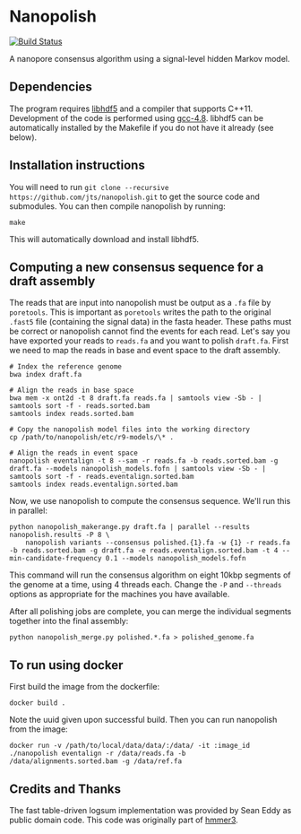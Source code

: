 # Nanopolish

[![Build Status](https://travis-ci.org/jts/nanopolish.svg?branch=master)](https://travis-ci.org/jts/nanopolish)

A nanopore consensus algorithm using a signal-level hidden Markov model.

## Dependencies

The program requires [libhdf5](http://www.hdfgroup.org/HDF5/release/obtain5.html) and a compiler that supports C++11. Development of the code is performed using [gcc-4.8](https://gcc.gnu.org/gcc-4.8/). libhdf5 can be automatically installed by the Makefile if you do not have it already (see below).

## Installation instructions

You will need to run ```git clone --recursive https://github.com/jts/nanopolish.git``` to get the source code and submodules. You can then compile nanopolish by running:

```
make
```

This will automatically download and install libhdf5.

## Computing a new consensus sequence for a draft assembly

The reads that are input into nanopolish must be output as a ```.fa``` file  by ```poretools```. This is important as ```poretools``` writes the path to the original ```.fast5``` file (containing the signal data) in the fasta header. These paths must be correct or nanopolish cannot find the events for each read. Let's say you have exported your reads to ```reads.fa``` and you want to polish ```draft.fa```. First we need to map the reads in base and event space to the draft assembly.

```
# Index the reference genome
bwa index draft.fa

# Align the reads in base space
bwa mem -x ont2d -t 8 draft.fa reads.fa | samtools view -Sb - | samtools sort -f - reads.sorted.bam
samtools index reads.sorted.bam

# Copy the nanopolish model files into the working directory
cp /path/to/nanopolish/etc/r9-models/\* .

# Align the reads in event space
nanopolish eventalign -t 8 --sam -r reads.fa -b reads.sorted.bam -g draft.fa --models nanopolish_models.fofn | samtools view -Sb - | samtools sort -f - reads.eventalign.sorted.bam
samtools index reads.eventalign.sorted.bam
```

Now, we use nanopolish to compute the consensus sequence. We'll run this in parallel:

```
python nanopolish_makerange.py draft.fa | parallel --results nanopolish.results -P 8 \
    nanopolish variants --consensus polished.{1}.fa -w {1} -r reads.fa -b reads.sorted.bam -g draft.fa -e reads.eventalign.sorted.bam -t 4 --min-candidate-frequency 0.1 --models nanopolish_models.fofn
```

This command will run the consensus algorithm on eight 10kbp segments of the genome at a time, using 4 threads each. Change the ```-P``` and ```--threads``` options as appropriate for the machines you have available.

After all polishing jobs are complete, you can merge the individual segments together into the final assembly:

```
python nanopolish_merge.py polished.*.fa > polished_genome.fa
```

## To run using docker

First build the image from the dockerfile:
```
docker build .
```
Note the uuid given upon successful build.
Then you can run nanopolish from the image:
```
docker run -v /path/to/local/data/data/:/data/ -it :image_id  ./nanopolish eventalign -r /data/reads.fa -b /data/alignments.sorted.bam -g /data/ref.fa
```

## Credits and Thanks

The fast table-driven logsum implementation was provided by Sean Eddy as public domain code. This code was originally part of [hmmer3](http://hmmer.janelia.org/).

